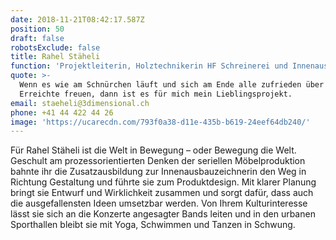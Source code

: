 ```yaml
---
date: 2018-11-21T08:42:17.587Z
position: 50
draft: false
robotsExclude: false
title: Rahel Stäheli
function: 'Projektleiterin, Holztechnikerin HF Schreinerei und Innenausbau'
quote: >-
  Wenn es wie am Schnürchen läuft und sich am Ende alle zufrieden über das
  Erreichte freuen, dann ist es für mich mein Lieblingsprojekt.
email: staeheli@3dimensional.ch
phone: +41 44 422 44 26
image: 'https://ucarecdn.com/793f0a38-d11e-435b-b619-24eef64db240/'
---
```

Für Rahel Stäheli ist die Welt in Bewegung – oder Bewegung die Welt. Geschult am prozessorientierten Denken der seriellen Möbelproduktion bahnte ihr die Zusatzausbildung zur Innenausbauzeichnerin den Weg in Richtung Gestaltung und führte sie zum Produktdesign. Mit klarer Planung bringt sie Entwurf und Wirklichkeit zusammen und sorgt dafür, dass auch die ausgefallensten Ideen umsetzbar werden. Von Ihrem Kulturinteresse lässt sie sich an die Konzerte angesagter Bands leiten und in den urbanen Sporthallen bleibt sie mit Yoga, Schwimmen und Tanzen in Schwung.
